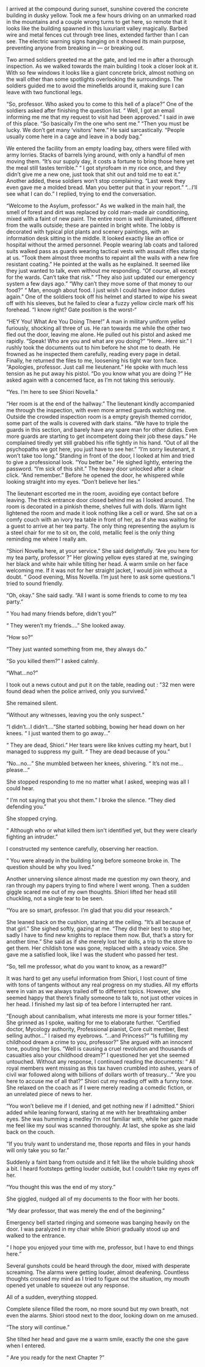 I arrived at the compound during sunset, sunshine covered the concrete building in dusky yellow. Took me a few hours driving on an unmarked road in the mountains and a couple wrong turns to get here, so remote that it looks like the building spawned in this luxuriant valley magically. Barbed wire and metal fences cut through tree lines, extended farther than I can see. The electric warning signs hanging on it showed its main purpose, preventing anyone from breaking in — or breaking out.

Two armed soldiers greeted me at the gate, and led me in after a thorough inspection. As we walked towards the main building I took a closer look at it. With so few windows it looks like a giant concrete brick, almost nothing on the wall other than some spotlights overlooking the surroundings. The soldiers guided me to avoid the minefields around it, making sure I can leave with two functional legs.

“So, professor. Who asked you to come to this hell of a place?”  One of the soldiers asked after finishing the question list.
“ Well, I got an email informing me me that my request to visit had been approved.” I said in awe of this place. “So basically I’m the one who sent me.”
“Then you must be lucky. We don’t get many ‘visitors’ here.” He said sarcastically.
“People usually come here in a cage and leave in a body bag.”

We entered the facility from an empty loading bay, others were filled with army lorries. Stacks of barrels lying around, with only a handful of men moving them.
“It’s our supply day, it costs a fortune to bring those here yet the meal still tastes terrible.”
“ I got styrofoam in my rice once, and they didn’t give me a new one, just took that shit out and told me to eat it.” Another added, these soldiers won’t stop complaining.
“Last week they even gave me a molded bread. Man you better put that in your report.”
“…I’ll see what I can do.” I replied, trying to end the conversation.

“Welcome to the Asylum, professor.” 
As we walked in the main hall, the smell of forest and dirt was replaced by cold man-made air conditioning, mixed with a faint of new paint. The entire room is well illuminated, different from the walls outside; these are painted in bright white. The lobby is decorated with typical plot plants and scenery paintings, with an information desk sitting in the middle. It looked exactly like an office or hospital without the armed personnel. People wearing lab coats and tailored suits walked pass as guards wearing tactical vests with assault rifles staring at us. 
“Took them almost three months to repaint all the walls with a new fire resistant coating.”
He pointed at the walls as he explained. It seemed like they just wanted to talk, even without me responding.
“Of course, all except for the wards. Can’t take that risk.”
“They also just updated our emergency system a few days ago.”
“Why can’t they move some of that money to our food?”
“ Man, enough about food. I just wish I could have indoor duties again.”
One of the soldiers took off his helmet and started to wipe his sweat off with his sleeves, but he failed to clear a fuzzy yellow circle mark off his forehead.
“I know right? Gate position is the worst-“

 “HEY You! What  Are You Doing There!”
A man in military uniform yelled furiously, shocking all three of us. He ran towards me while the other two fled out the door, leaving me alone. He pulled out his pistol and asked me rapidly.
“Speak! Who are you and what are you doing?”
“Here…Here sir.” I rushly took the documents out to him before he shot me to death. He frowned as he inspected them carefully, reading every page in detail.  Finally, he returned the files to me, loosening his tight war torn face. 
“Apologies, professor. Just call me lieutenant.”
He spoke with much less tension as he put away his pistol.
“Do you know what you are doing ?”
He asked again with a concerned face, as I’m not taking this seriously.

“Yes. I’m here to see Shiori Novella.”

“Her room is at the end of the hallway.” 
The lieutenant kindly accompanied me through the inspection, with even more armed guards watching me. Outside the crowded inspection room is a empty greyish themed corridor, some part of the walls is covered with dark stains. 
“We have to triple the guards in this section, and barely have any spare man for other duties. Even more guards are starting to get incompetent doing their job these days.” 
He complained tiredly yet still grabbed his rifle tightly in his hand.  “Out of all the psychopaths we got here, you just have to see her.”
“I’m sorry lieutenant, it won’t take too long.” Standing in front of the door, I looked at him and tried to give a professional look. 
“You better be.” He sighed lightly, entering the password. “I’m sick of this shit.”
The heavy door unlocked after a clear click. 
“And remember.”
Before he opened the door, he whispered while looking straight into my eyes.
”Don’t believe her lies.”

The lieutenant escorted me in the room, avoiding eye contact before leaving. The thick entrance door closed behind me as I looked around. The room is decorated in a pinkish theme, shelves full with dolls. Warm light lightened the room and made it look nothing like a cell or ward. She sat on a comfy couch with an ivory tea table in front of her, as if she was waiting for a guest to arrive at her tea party. The only thing representing the asylum is a steel chair for me to sit on, the cold, metallic feel is the only thing reminding me where I really am. 

“Shiori Novella here, at your service.” She said delightfully. “Are you here for my tea party, professor ?”
Her glowing yellow eyes stared at me, swinging her black and white hair while tilting her head. A warm smile on her face welcoming me. If it was not for her straight jacket, I would join without a doubt.
“ Good evening, Miss Novella. I’m just here to ask some questions.”I tried to sound friendly.

“Oh, okay.” She said sadly.
 “All I want is some friends to come to my tea party.”

“ You had many friends before, didn't you?”

“ They weren’t my friends….” She looked away.

“How so?”

“They just wanted something from me, they always do.”

“So you killed them?” I asked calmly.

“What…no?”

I took out a news cutout and put it on the table, reading out : ”32 men were found dead when the police arrived, only you survived.”

She remained silent.

”Without any witnesses, leaving you the only suspect.”

“I didn’t…I didn’t….”She started sobbing, bowing her head down on her knees. “ I just wanted them to go away…”

“ They are dead, Shiori.” Her tears were like knives cutting my heart, but I managed to suppress my guilt. “ They are dead because of you.”

“No…no…” 
She mumbled between her knees, shivering.
 “ It’s not me…please…”

She stopped responding to me no matter what I asked, weeping was all I could hear.

“ I’m not saying that you shot them.” I broke the silence. “They died defending you.”

She stopped crying.

“ Although who or what killed them isn't identified yet, but they were clearly fighting an intruder.”

I constructed my sentence carefully, observing her reaction.

“ You were already in the building long before someone broke in. The question should be why you lived.”

Another unnerving silence almost made me question my own theory, and ran through my papers trying to find where I went wrong.
Then a sudden giggle scared me out of my own thoughts. Shiori lifted her head still chuckling, not a single tear to be seen.

“You are so smart, professor. I’m glad that you did your research.”

She leaned back on the cushion, staring at the ceiling.
“It’s all because of that girl.” 
She sighed softly, gazing at me.
“They did their best to stop her, sadly I have to find new knights to replace them now. But, that’s a story for another time.”
She said as if she merely lost her dolls, a trip to the store to get them. Her childish tone was gone, replaced with a steady voice. She gave me a satisfied look, like I was the student who passed her test.

“So, tell me professor, what do you want to know, as a reward?” 

It was hard to get any useful information from Shiori, I lost count of time with tons of tangents without any real progress on my studies. All my efforts were in vain as we always trailed off to different topics. However, she seemed happy that there’s finally someone to talk to, not just other voices in her head. I finished my last sip of tea before I interrupted her rant.

“Enough about cannibalism, what interests me more is your former titles.” She grinned as I spoke, waiting for me to elaborate further.
“Certified doctor, Mycology authority, Professional pianist, Core cult member, Best selling author…” I raised my eyebrows. “…and Princess?”
“Is fulfilling my childhood dream a crime to you, professor?” She argued with an innocent tone, pouting her lips.
“Well is causing a cruel revolution and thousands of casualties also your childhood dream?” 
I questioned her yet she seemed untouched. Without any response, I continued reading the documents:
“ All royal members went missing as this tax haven crumbled into ashes, years of civil war followed along with billions of dollars worth of treasury…”
“Are you here to accuse me of all that?” Shiori cut my reading off with a funny tone. She relaxed on the coach as if I were merely reading a comedic fiction, or an unrelated piece of news to her.

“You won’t believe me if I denied, and get nothing new if I admitted.”
Shiori added while leaning forward, staring at me with her breathtaking amber eyes. She was humming a medley I’m not familiar with, while her gaze made me feel like my soul was scanned thoroughly. At last, she spoke as she laid back on the couch.

“If you truly want to understand me, those reports and files in your hands will only take you so far.” 

Suddenly a faint bang from outside and it felt like the whole building shook a bit. I heard footsteps getting louder outside, but I couldn’t take my eyes off her.

“You thought this was the end of my story.” 

She giggled, nudged all of my documents to the floor with her boots. 

 “My dear professor, that was merely the end of the beginning.”

Emergency bell started ringing and someone was banging heavily on the door. I was paralyzed in my chair while Shiori gradually stood up and walked to the entrance.

“ I hope you enjoyed your time with me, professor, but I have to end things here.”

Several gunshots could be heard through the door, mixed with desperate screaming. The alarms were getting louder, almost deafening. Countless thoughts crossed my mind as I tried to figure out the situation, my mouth opened yet unable to squeeze out any response.

All of a sudden, everything stopped.

Complete silence filled the room, no more sound but my own breath, not even the alarms. Shiori stood next to the door, looking down on me amused.

“The story will continue.”

She tilted her head and gave me a warm smile, exactly the one she gave when I entered. 

“ Are you ready for the next Chapter ?”